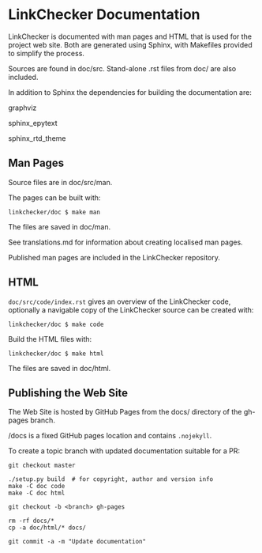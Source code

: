 LinkChecker Documentation
=========================

LinkChecker is documented with man pages and HTML that is used for the project web site.
Both are generated using Sphinx, with Makefiles provided to simplify the process.

Sources are found in doc/src. Stand-alone .rst files from doc/ are also included.

In addition to Sphinx the dependencies for building the documentation are:

graphviz

sphinx_epytext

sphinx_rtd_theme


Man Pages
---------

Source files are in doc/src/man.

The pages can be built with:

``linkchecker/doc $ make man``

The files are saved in doc/man.

See translations.md for information about creating localised man pages.

Published man pages are included in the LinkChecker repository.


HTML
----

``doc/src/code/index.rst`` gives an overview of the LinkChecker code, optionally a navigable
copy of the LinkChecker source can be created with:

``linkchecker/doc $ make code``

Build the HTML files with:

``linkchecker/doc $ make html``

The files are saved in doc/html.


Publishing the Web Site
-----------------------

The Web Site is hosted by GitHub Pages from the docs/ directory of the gh-pages branch.

/docs is a fixed GitHub pages location and contains ``.nojekyll``.

To create a topic branch with updated documentation suitable for a PR:

    git checkout master

    ./setup.py build  # for copyright, author and version info
    make -C doc code
    make -C doc html

    git checkout -b <branch> gh-pages

    rm -rf docs/*
    cp -a doc/html/* docs/

    git commit -a -m "Update documentation"
